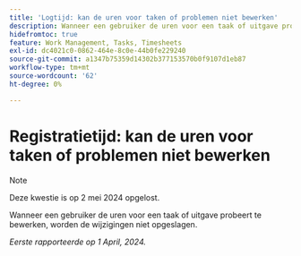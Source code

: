 ```yaml
---
title: 'Logtijd: kan de uren voor taken of problemen niet bewerken'
description: Wanneer een gebruiker de uren voor een taak of uitgave probeert te bewerken, worden de wijzigingen niet opgeslagen.
hidefromtoc: true
feature: Work Management, Tasks, Timesheets
exl-id: dc4021c0-0862-464e-8c0e-44b0fe229240
source-git-commit: a1347b75359d14302b377153570b0f9107d1eb87
workflow-type: tm+mt
source-wordcount: '62'
ht-degree: 0%

---
```


# Registratietijd: kan de uren voor taken of problemen niet bewerken

>[!NOTE]
>
>Deze kwestie is op 2 mei 2024 opgelost.

Wanneer een gebruiker de uren voor een taak of uitgave probeert te bewerken, worden de wijzigingen niet opgeslagen.

_Eerste rapporteerde op 1 April, 2024._
